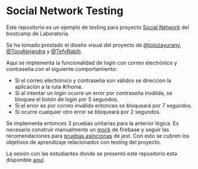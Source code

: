 # Social Network Testing

Este repositorio es un ejemplo de testing para proyecto [Social Network](https://github.com/Laboratoria/bootcamp/tree/main/projects/03-social-network) del bootcamp de Laboratoria.

Se ha tomado prestado el diseño visual del proyecto de [@tolozayurany](https://github.com/tolozayurany/SocialNetwork-Visibles), [@ToroAlejandra](https://github.com/ToroAlejandra/BOG003-social-network) y [@TefyRabih](https://github.com/TefyRabih/BOG003-social-network).

Aquí se implementa la funcionalidad de login con correo electrónico y contraseña con el siguiente comportamiento:
* Si el correo electrónico y contraseña son válidos se direccion la aplicación a la ruta #/home.
* Si al intentar un login ocurre un error por contraseña inválida, se bloquea el botón de login por 5 segundos. 
* Si el error es por correo inválido entonces se bloqueará por 7 segundos. 
* Si ocurre cualquier otro error se bloqueará por 2 segundos.

Se implementa entonces 3 pruebas unitarias para la anterior lógica. Es necesario construir manualmente un [mock](https://jestjs.io/docs/mock-functions) de firebase y seguir las recomendaciones para [pruebas asíncronas](https://jestjs.io/docs/asynchronous) de jest. Con esto se cubren los objetivos de aprendizaje relacionados con testing del proyecto.

La sesión con las estudiantes donde se presentó este repositorio esta disponible [aquí](https://youtu.be/onfqLSTntTo).
